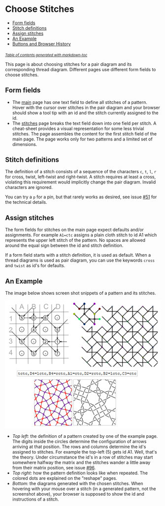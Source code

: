 Choose Stitches
===============

- [Form fields](Form-fields)
- [Stitch definitions](#stitch-definitions)
- [Assign stitches](#assign-stitches)
- [An Example](#an-example)
- [Buttons and Browser History](#buttons-and-browser-history)

<sub><i><a href='http://ecotrust-canada.github.io/markdown-toc/'>Table of contents generated with markdown-toc</a></i></sub>

This page is about choosing stitches for a pair diagram and its corresponding thread diagram.
Different pages use different form fields to choose stitches.

Form fields
-----------

* The [main] page has one text field to define all stitches of a pattern.
  Hover with the cursor over stitches in the pair diagram
  and your browser should show a tool tip with
  an id and the stitch currently assigned to the id.
* The [stitches] page breaks the text field down into one field per stitch.
  A cheat-sheet provides a visual representation for some less trivial stitches.
  The page assembles the content for the first stitch field of the main page.
  The page works only for two patterns and a limited set of dimensions.


Stitch definitions
------------------

The definition of a stitch consists of a sequence  of the characters
`c`, `t`, `l`, `r` for cross, twist, left-twist and right-twist. 
A stitch requires at least a cross, violating this requirement would implicitly change the pair diagram.
Invalid characters are ignored.

You can try a `p` for a pin, but that rarely works as desired,
see issue [#51] for the technical details.


Assign stitches
---------------

The form fields for stitches on the main page expect defaults and/or assignments. For example `A1=ctc` assigns a plain cloth stitch to id A1 which represents the upper left stitch of the pattern.
No spaces are allowed around the equal sign between the id and stitch definition.

If a form field starts with a stitch definition, it is used as default.
When a thread diagrams is used as pair diagram, you can use the keywords `cross` and `twist` as id's for defaults.


An Example
----------

The image below shows screen shot snippets of a pattern and its stitches.

![](images/stitch-ids.png)

* _Top left:_ the definition of a pattern created by one of the example page.
  The digits inside the circles determine the configuration of arrows arriving at that position. 
  The rows and columns determine the id's assigned to stitches.
  For example the top-left (5) gets id A1. Well, that's the theory.
  Under circumstance the id's in a row of stitches may start somewhere halfway the matrix
  and the stitches wander a little away from their matrix position,
  see issue [#96].
* _Top right:_ how the pattern definition looks like when repeated. The colored dots are explained on the "reshape" pages.
* _Bottom:_ the diagrams generated with the chosen stitches.
  When hovering with your mouse over a stitch (in a generated pattern, not the screenshot above), your browser is supposed to show the id and instructions of a stitch.

[stitches]: /GroundForge/stitches.html
[main]: /GroundForge/
[assemble]: /GroundForge/help/Reversed-engineering-of-patterns
[#51]: https://github.com/d-bl/GroundForge/issues/51
[#96]: https://github.com/d-bl/GroundForge/issues/96
